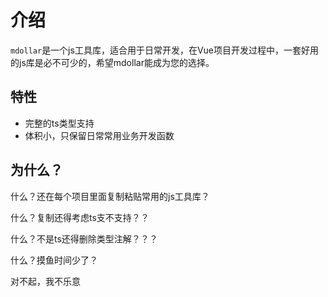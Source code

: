 <script setup>
</script>
# 介绍

`mdollar`是一个js工具库，适合用于日常开发，在Vue项目开发过程中，一套好用的js库是必不可少的，希望mdollar能成为您的选择。

## 特性

- 完整的ts类型支持
- 体积小，只保留日常常用业务开发函数



## 为什么？

什么？还在每个项目里面复制粘贴常用的js工具库？

什么？复制还得考虑ts支不支持？？

什么？不是ts还得删除类型注解？？？

什么？摸鱼时间少了？

对不起，我不乐意
